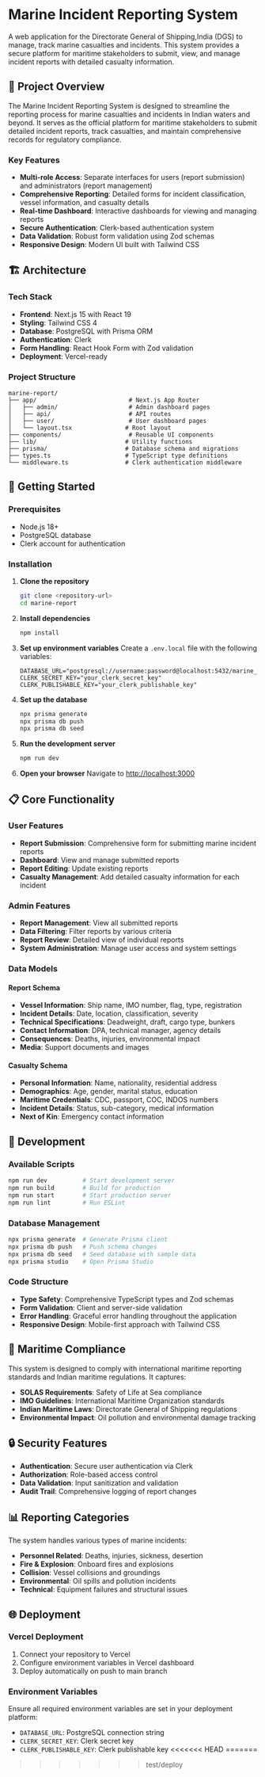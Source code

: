 # Marine Incident Reporting System

A web application for the Directorate General of Shipping,India (DGS) to manage, track marine casualties and incidents. This system provides a secure platform for maritime stakeholders to submit, view, and manage incident reports with detailed casualty information.

## 🚢 Project Overview

The Marine Incident Reporting System is designed to streamline the reporting process for marine casualties and incidents in Indian waters and beyond. It serves as the official platform for maritime stakeholders to submit detailed incident reports, track casualties, and maintain comprehensive records for regulatory compliance.

### Key Features

- **Multi-role Access**: Separate interfaces for users (report submission) and administrators (report management)
- **Comprehensive Reporting**: Detailed forms for incident classification, vessel information, and casualty details
- **Real-time Dashboard**: Interactive dashboards for viewing and managing reports
- **Secure Authentication**: Clerk-based authentication system
- **Data Validation**: Robust form validation using Zod schemas
- **Responsive Design**: Modern UI built with Tailwind CSS

## 🏗️ Architecture

### Tech Stack

- **Frontend**: Next.js 15 with React 19
- **Styling**: Tailwind CSS 4
- **Database**: PostgreSQL with Prisma ORM
- **Authentication**: Clerk
- **Form Handling**: React Hook Form with Zod validation
- **Deployment**: Vercel-ready

### Project Structure

```
marine-report/
├── app/                          # Next.js App Router
│   ├── admin/                    # Admin dashboard pages
│   ├── api/                      # API routes
│   ├── user/                     # User dashboard pages
│   └── layout.tsx               # Root layout
├── components/                   # Reusable UI components
├── lib/                         # Utility functions
├── prisma/                      # Database schema and migrations
├── types.ts                     # TypeScript type definitions
└── middleware.ts                # Clerk authentication middleware
```

## 🚀 Getting Started

### Prerequisites

- Node.js 18+ 
- PostgreSQL database
- Clerk account for authentication

### Installation

1. **Clone the repository**
   ```bash
   git clone <repository-url>
   cd marine-report
   ```

2. **Install dependencies**
   ```bash
   npm install
   ```

3. **Set up environment variables**
   Create a `.env.local` file with the following variables:
   ```env
   DATABASE_URL="postgresql://username:password@localhost:5432/marine_report"
   CLERK_SECRET_KEY="your_clerk_secret_key"
   CLERK_PUBLISHABLE_KEY="your_clerk_publishable_key"
   ```

4. **Set up the database**
   ```bash
   npx prisma generate
   npx prisma db push
   npx prisma db seed
   ```

5. **Run the development server**
   ```bash
   npm run dev
   ```

6. **Open your browser**
   Navigate to [http://localhost:3000](http://localhost:3000)

## 📋 Core Functionality

### User Features

- **Report Submission**: Comprehensive form for submitting marine incident reports
- **Dashboard**: View and manage submitted reports
- **Report Editing**: Update existing reports
- **Casualty Management**: Add detailed casualty information for each incident

### Admin Features

- **Report Management**: View all submitted reports
- **Data Filtering**: Filter reports by various criteria
- **Report Review**: Detailed view of individual reports
- **System Administration**: Manage user access and system settings

### Data Models

#### Report Schema
- **Vessel Information**: Ship name, IMO number, flag, type, registration
- **Incident Details**: Date, location, classification, severity
- **Technical Specifications**: Deadweight, draft, cargo type, bunkers
- **Contact Information**: DPA, technical manager, agency details
- **Consequences**: Deaths, injuries, environmental impact
- **Media**: Support documents and images

#### Casualty Schema
- **Personal Information**: Name, nationality, residential address
- **Demographics**: Age, gender, marital status, education
- **Maritime Credentials**: CDC, passport, COC, INDOS numbers
- **Incident Details**: Status, sub-category, medical information
- **Next of Kin**: Emergency contact information

## 🔧 Development

### Available Scripts

```bash
npm run dev          # Start development server
npm run build        # Build for production
npm run start        # Start production server
npm run lint         # Run ESLint
```

### Database Management

```bash
npx prisma generate  # Generate Prisma client
npx prisma db push   # Push schema changes
npx prisma db seed   # Seed database with sample data
npx prisma studio    # Open Prisma Studio
```

### Code Structure

- **Type Safety**: Comprehensive TypeScript types and Zod schemas
- **Form Validation**: Client and server-side validation
- **Error Handling**: Graceful error handling throughout the application
- **Responsive Design**: Mobile-first approach with Tailwind CSS

## 🚢 Maritime Compliance

This system is designed to comply with international maritime reporting standards and Indian maritime regulations. It captures:

- **SOLAS Requirements**: Safety of Life at Sea compliance
- **IMO Guidelines**: International Maritime Organization standards
- **Indian Maritime Laws**: Directorate General of Shipping regulations
- **Environmental Impact**: Oil pollution and environmental damage tracking

## 🔒 Security Features

- **Authentication**: Secure user authentication via Clerk
- **Authorization**: Role-based access control
- **Data Validation**: Input sanitization and validation
- **Audit Trail**: Comprehensive logging of report changes

## 📊 Reporting Categories

The system handles various types of marine incidents:

- **Personnel Related**: Deaths, injuries, sickness, desertion
- **Fire & Explosion**: Onboard fires and explosions
- **Collision**: Vessel collisions and groundings
- **Environmental**: Oil spills and pollution incidents
- **Technical**: Equipment failures and structural issues

## 🌐 Deployment

### Vercel Deployment

1. Connect your repository to Vercel
2. Configure environment variables in Vercel dashboard
3. Deploy automatically on push to main branch

### Environment Variables

Ensure all required environment variables are set in your deployment platform:

- `DATABASE_URL`: PostgreSQL connection string
- `CLERK_SECRET_KEY`: Clerk secret key
- `CLERK_PUBLISHABLE_KEY`: Clerk publishable key
<<<<<<< HEAD
=======




>>>>>>> test/deploy
